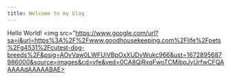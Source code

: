 ```yaml
---
title: Welcome to my blog
---
```


Hello World!
<img src="https://www.google.com/url?sa=i&url=https%3A%2F%2Fwww.goodhousekeeping.com%2Flife%2Fpets%2Fg4531%2Fcutest-dog-breeds%2F&psig=AOvVaw0LWFUiVBpOxXUDyWukc966&ust=1672895687986000&source=images&cd=vfe&ved=0CA8QjRxqFwoTCMjbpJyUrfwCFQAAAAAdAAAAABAE>
